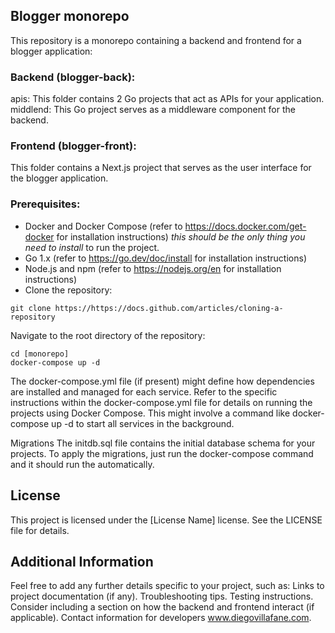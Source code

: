 ## Blogger monorepo

This repository is a monorepo containing a backend and frontend for a blogger application:

### Backend (blogger-back):

apis: This folder contains 2 Go projects that act as APIs for your application.
middlend: This Go project serves as a middleware component for the backend.

### Frontend (blogger-front):

This folder contains a Next.js project that serves as the user interface for the blogger application.

### Prerequisites:

- Docker and Docker Compose (refer to https://docs.docker.com/get-docker for installation instructions) _this should be the only thing you need to install_ to run the project.
- Go 1.x (refer to https://go.dev/doc/install for installation instructions)
- Node.js and npm (refer to https://nodejs.org/en for installation instructions)
- Clone the repository:

```
git clone https://https://docs.github.com/articles/cloning-a-repository

```

Navigate to the root directory of the repository:

```
cd [monorepo]
docker-compose up -d
```

The docker-compose.yml file (if present) might define how dependencies are installed and managed for each service. Refer to the specific instructions within the docker-compose.yml file for details on running the projects using Docker Compose. This might involve a command like docker-compose up -d to start all services in the background.

Migrations
The initdb.sql file contains the initial database schema for your projects. To apply the migrations, just run the docker-compose command and it should run the automatically.

## License

This project is licensed under the [License Name] license. See the LICENSE file for details.

## Additional Information

Feel free to add any further details specific to your project, such as:
Links to project documentation (if any).
Troubleshooting tips.
Testing instructions.
Consider including a section on how the backend and frontend interact (if applicable).
Contact information for developers www.diegovillafane.com.
